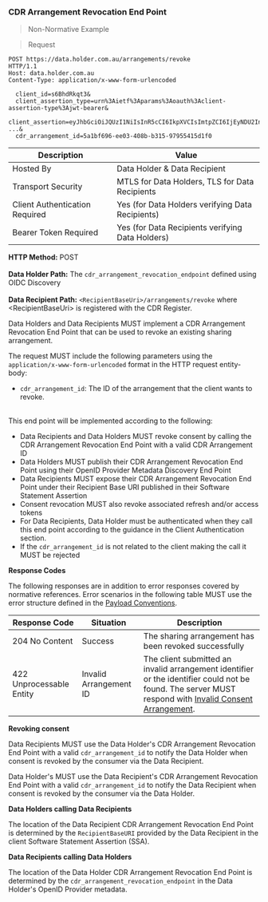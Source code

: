### CDR Arrangement Revocation End Point

> Non-Normative Example

>Request

```
POST https://data.holder.com.au/arrangements/revoke
HTTP/1.1
Host: data.holder.com.au
Content-Type: application/x-www-form-urlencoded

  client_id=s6BhdRkqt3&
  client_assertion_type=urn%3Aietf%3Aparams%3Aoauth%3Aclient-assertion-type%3Ajwt-bearer&
  client_assertion=eyJhbGciOiJQUzI1NiIsInR5cCI6IkpXVCIsImtpZCI6IjEyNDU2In0.ey ...&
  cdr_arrangement_id=5a1bf696-ee03-408b-b315-97955415d1f0
```

| Description | Value   |
|---|---|
| Hosted By  | Data Holder & Data Recipient  |
|  Transport Security |  MTLS for Data Holders, TLS for Data Recipients |
| Client Authentication Required | Yes (for Data Holders verifying Data Recipients) |
| Bearer Token Required| Yes (for Data Recipients verifying Data Holders) |

**HTTP Method:** POST<br/>  
**Data Holder Path:** The ``cdr_arrangement_revocation_endpoint`` defined using OIDC Discovery<br/>  
**Data Recipient Path:** ``<RecipientBaseUri>/arrangements/revoke`` where \<RecipientBaseUri\> is registered with the CDR Register.<br/>

Data Holders and Data Recipients MUST implement a CDR Arrangement Revocation End Point that can be used to revoke an existing sharing arrangement.

The request MUST include the following parameters using the ``application/x-www-form-urlencoded`` format in the HTTP request entity-body: <br/>

- ``cdr_arrangement_id``: The ID of the arrangement that the client wants to revoke.

<br/>
This end point will be implemented according to the following:

* Data Recipients and Data Holders MUST revoke consent by calling the CDR Arrangement Revocation End Point  with a valid CDR Arrangement ID
* Data Holders MUST publish their CDR Arrangement Revocation End Point  using their OpenID Provider Metadata Discovery End Point
* Data Recipients MUST expose their CDR Arrangement Revocation End Point  under their Recipient Base URI published in their Software Statement Assertion
* Consent revocation MUST also revoke associated refresh and/or access tokens
* For Data Recipients, Data Holder must be authenticated when they call this end point according to the guidance in the Client Authentication section.
* If the ``cdr_arrangement_id`` is not related to the client making the call it MUST be rejected

**Response Codes**

The following responses are in addition to error responses covered by normative references. Error scenarios in the following table MUST use the error structure defined in the [Payload Conventions](#payload-conventions).

Response Code | Situation | Description
-- | -- | --
204 No Content | Success | The sharing arrangement has been revoked successfully
422 Unprocessable Entity | Invalid Arrangement ID | The client submitted an invalid arrangement identifier or the identifier could not be found. The server MUST respond with [Invalid Consent Arrangement](#error-422-authorisation-invalid-arrangement).

**Revoking consent**

Data Recipients MUST use the Data Holder's CDR Arrangement Revocation End Point with a valid ``cdr_arrangement_id`` to notify the Data Holder when consent is revoked by the consumer via the Data Recipient.

Data Holder's MUST use the Data Recipient's CDR Arrangement Revocation End Point with a valid ``cdr_arrangement_id`` to notify the Data Recipient when consent is revoked by the consumer via the Data Holder.

**Data Holders calling Data Recipients**

The location of the Data Recipient CDR Arrangement Revocation End Point is determined by the `RecipientBaseURI` provided by the Data Recipient in the client Software Statement Assertion (SSA).

**Data Recipients calling Data Holders**

The location of the Data Holder CDR Arrangement Revocation End Point is determined by the ``cdr_arrangement_revocation_endpoint`` in the Data Holder's OpenID Provider metadata.
